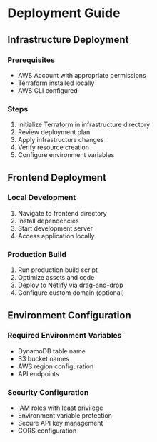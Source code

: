 # Deployment Guide

## Infrastructure Deployment

### Prerequisites
- AWS Account with appropriate permissions
- Terraform installed locally
- AWS CLI configured

### Steps
1. Initialize Terraform in infrastructure directory
2. Review deployment plan
3. Apply infrastructure changes
4. Verify resource creation
5. Configure environment variables

## Frontend Deployment

### Local Development
1. Navigate to frontend directory
2. Install dependencies
3. Start development server
4. Access application locally

### Production Build
1. Run production build script
2. Optimize assets and code
3. Deploy to Netlify via drag-and-drop
4. Configure custom domain (optional)

## Environment Configuration

### Required Environment Variables
- DynamoDB table name
- S3 bucket names
- AWS region configuration
- API endpoints

### Security Configuration
- IAM roles with least privilege
- Environment variable protection
- Secure API key management
- CORS configuration